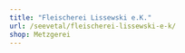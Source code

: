```yaml
---
title: "Fleischerei Lissewski e.K."
url: /seevetal/fleischerei-lissewski-e-k/
shop: Metzgerei
---
```

